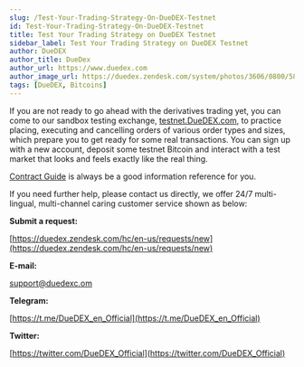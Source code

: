 ```yaml
---
slug: /Test-Your-Trading-Strategy-On-DueDEX-Testnet
id: Test-Your-Trading-Strategy-On-DueDEX-Testnet
title: Test Your Trading Strategy on DueDEX Testnet
sidebar_label: Test Your Trading Strategy on DueDEX Testnet
author: DueDEX
author_title: DueDex
author_url: https://www.duedex.com
author_image_url: https://duedex.zendesk.com/system/photos/3606/0800/5893/twitter4.png
tags: [DueDEX, Bitcoins]
---
```



If you are not ready to go ahead with the derivatives trading yet, you can come to our sandbox testing exchange, [testnet.DueDEX.com](https://testnet.duedex.com/), to practice placing, executing and cancelling orders of various order types and sizes, which prepare you to get ready for some real transactions. You can sign up with a new account, deposit some testnet Bitcoin and interact with a test market that looks and feels exactly like the real thing.
<!--truncate-->

[Contract Guide](https://duedex.zendesk.com/hc/en-us/categories/360001892134-Contract-Guide)  is always be a good information reference for you.

If you need further help, please contact us directly, we offer 24/7 multi-lingual, multi-channel caring customer service shown as below:

**Submit a request:**

[https://duedex.zendesk.com/hc/en-us/requests/new](https://duedex.zendesk.com/hc/en-us/requests/new)

**E-mail:**

[support@duedexc.om](mailto:support@duedexc.om)

**Telegram:**

[https://t.me/DueDEX_en_Official](https://t.me/DueDEX_en_Official)

**Twitter:**

[https://twitter.com/DueDEX_Official](https://twitter.com/DueDEX_Official)
